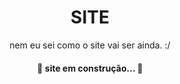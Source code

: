 <h1 align="center">
    <a> SITE </a>
</h1>
<p align="center">nem eu sei como o site vai ser ainda. :/</p>



<h4 align="center"> 
	🚧  site em construção...  🚧
</h4>
